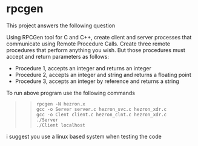 # rpcgen
This project answers the following question

Using RPCGen tool for C and C++, create client and server processes that communicate using Remote Procedure Calls.
Create three remote procedures that perform anything you wish. But those procedures must accept and return parameters as follows:

- Procedure 1, accepts an integer and returns an integer
- Procedure 2, accepts an integer and string and returns a floating point
- Procedure 3, accepts an integer by reference and returns a string


To run above program use the following commands
   >>     rpcgen -N hezron.x
   >>     gcc -o Server server.c hezron_svc.c hezron_xdr.c
   >>     gcc -o Clent client.c hezron_clnt.c hezron_xdr.c
   >>     ./Server
   >>     ./Client localhost


i suggest you use a linux based system when testing the code 

